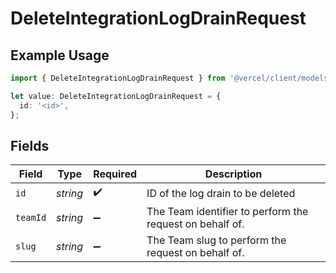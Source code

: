 # DeleteIntegrationLogDrainRequest

## Example Usage

```typescript
import { DeleteIntegrationLogDrainRequest } from '@vercel/client/models/operations';

let value: DeleteIntegrationLogDrainRequest = {
  id: '<id>',
};
```

## Fields

| Field    | Type     | Required           | Description                                              |
| -------- | -------- | ------------------ | -------------------------------------------------------- |
| `id`     | _string_ | :heavy_check_mark: | ID of the log drain to be deleted                        |
| `teamId` | _string_ | :heavy_minus_sign: | The Team identifier to perform the request on behalf of. |
| `slug`   | _string_ | :heavy_minus_sign: | The Team slug to perform the request on behalf of.       |
